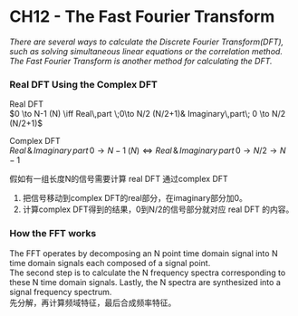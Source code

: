 # CH12 - The Fast Fourier Transform

*There are several ways to calculate the Discrete Fourier Transform(DFT), such as solving simultaneous linear equations or the correlation method. The Fast Fourier Transform is another method for calculating the DFT.*

### Real DFT Using the Complex DFT

Real DFT  
$0 \to N-1 (N) \iff Real\,part \;0\to N/2 (N/2+1)& Imaginary\,part\; 0 \to N/2 (N/2+1)$  

Complex DFT  
$Real \, \& \, Imaginary\,part \, 0\to N-1\;(N) \iff Real \, \& \, Imaginary\,part \, 0\to N/2 \to N-1$

假如有一组长度N的信号需要计算 real DFT 通过complex DFT  
1. 把信号移动到complex DFT的real部分，在imaginary部分加0。  
2. 计算complex DFT得到的结果，0到N/2的信号部分就对应 real DFT 的内容。  

### How the FFT works
The FFT operates by decomposing an N point time domain signal into N time domain signals each composed of a signal point.  
The second step is to calculate the N frequency spectra corresponding to these N time domain signals. Lastly, the N spectra are synthesized into a signal frequency spectrum.  
先分解，再计算频域特征，最后合成频率特征。  